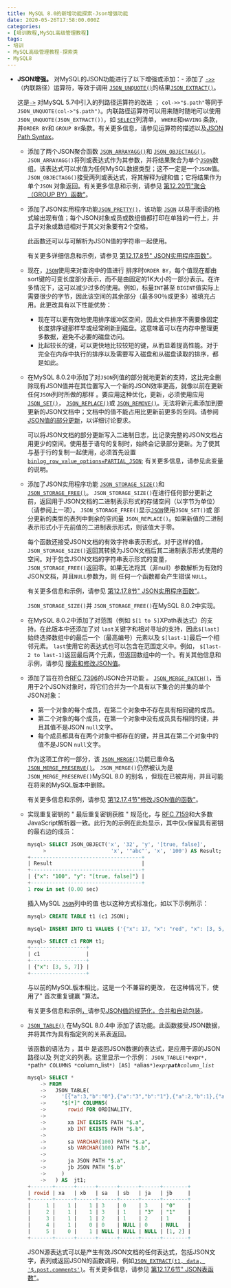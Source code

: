```yaml
---
title: MySQL 8.0的新增功能探索-Json增强功能
date: 2020-05-26T17:58:00.000Z
categories:
- [培训教程,MySQL高级管理教程]
tags:
- 培训
- MySQL高级管理教程-探索类
- MySQL8
---
```


- **JSON增强。** 对MySQL的JSON功能进行了以下增强或添加：- 添加了 [`->>`](https://dev.mysql.com/doc/refman/8.0/en/json-search-functions.html#operator_json-inline-path) （内联路径）运算符，等效于调用 [`JSON_UNQUOTE()`](https://dev.mysql.com/doc/refman/8.0/en/json-modification-functions.html#function_json-unquote)的结果[`JSON_EXTRACT()`](https://dev.mysql.com/doc/refman/8.0/en/json-search-functions.html#function_json-extract)。

  这是[`->`](https://dev.mysql.com/doc/refman/8.0/en/json-search-functions.html#operator_json-column-path) 对MySQL 5.7中引入的列路径运算符的改进 ； `col->>"$.path"`等同于 `JSON_UNQUOTE(col->"$.path")`。内联路径运算符可以用来随时随地可以使用 `JSON_UNQUOTE(JSON_EXTRACT())`，如 [`SELECT`](https://dev.mysql.com/doc/refman/8.0/en/select.html)列清单， `WHERE`和`HAVING` 条款，并`ORDER BY`和 `GROUP BY`条款。有关更多信息，请参见运算符的描述以及[JSON Path Syntax](https://dev.mysql.com/doc/refman/8.0/en/json.html#json-path-syntax)。

  - 添加了两个JSON聚合函数 [`JSON_ARRAYAGG()`](https://dev.mysql.com/doc/refman/8.0/en/group-by-functions.html#function_json-arrayagg)和 [`JSON_OBJECTAGG()`](https://dev.mysql.com/doc/refman/8.0/en/group-by-functions.html#function_json-objectagg)。 `JSON_ARRAYAGG()`将列或表达式作为其参数，并将结果聚合为单个[`JSON`](https://dev.mysql.com/doc/refman/8.0/en/json.html)数组。该表达式可以求值为任何MySQL数据类型；这不一定是一个`JSON`值。 `JSON_OBJECTAGG()`接受两列或表达式，将其解释为键和值；它将结果作为单个`JSON` 对象返回。有关更多信息和示例，请参见 [第12.20节"聚合（GROUP BY）函数"](https://dev.mysql.com/doc/refman/8.0/en/group-by-functions-and-modifiers.html)。

  - 添加了JSON实用程序功能[`JSON_PRETTY()`](https://dev.mysql.com/doc/refman/8.0/en/json-utility-functions.html#function_json-pretty)，该功能 [`JSON`](https://dev.mysql.com/doc/refman/8.0/en/json.html) 以易于阅读的格式输出现有值；每个JSON对象成员或数组值都打印在单独的一行上，并且子对象或数组相对于其父对象要有2个空格。

    此函数还可以与可解析为JSON值的字符串一起使用。

    有关更多详细信息和示例，请参见 [第12.17.8节" JSON实用程序函数"](https://dev.mysql.com/doc/refman/8.0/en/json-utility-functions.html)。

  - 现在，[`JSON`](https://dev.mysql.com/doc/refman/8.0/en/json.html)使用来对查询中的值进行 排序时`ORDER BY`，每个值现在都由sort键的可变长度部分表示，而不是由固定的1K大小的一部分表示。在许多情况下，这可以减少过多的使用。例如，标量`INT`甚至 `BIGINT`值实际上需要很少的字节，因此该空间的其余部分（最多90％或更多）被填充占用。此更改具有以下性能优势：

    - 现在可以更有效地使用排序缓冲区空间，因此文件排序不需要像固定长度排序键那样早或经常刷新到磁盘。这意味着可以在内存中整理更多数据，避免不必要的磁盘访问。
    - 比起较长的键，可以更快地比较较短的键，从而显着提高性能。对于完全在内存中执行的排序以及需要写入磁盘和从磁盘读取的排序，都是如此。

  - 在MySQL 8.0.2中添加了对`JSON`列值的部分就地更新的支持，这比完全删除现有JSON值并在其位置写入一个新的JSON效率更高，就像以前在更新任何`JSON`列时所做的那样 。要应用这种优化，更新，必须使用应用 [`JSON_SET()`](https://dev.mysql.com/doc/refman/8.0/en/json-modification-functions.html#function_json-set)， [`JSON_REPLACE()`](https://dev.mysql.com/doc/refman/8.0/en/json-modification-functions.html#function_json-replace)或 [`JSON_REMOVE()`](https://dev.mysql.com/doc/refman/8.0/en/json-modification-functions.html#function_json-remove)。无法将新元素添加到要更新的JSON文档中；文档中的值不能占用比更新前更多的空间。请参阅 [JSON值的部分更新](https://dev.mysql.com/doc/refman/8.0/en/json.html#json-partial-updates)，以详细讨论要求。

    可以将JSON文档的部分更新写入二进制日志，比记录完整的JSON文档占用更少的空间。使用基于语句的复制时，始终会记录部分更新。为了使其与基于行的复制一起使用，必须首先设置 [`binlog_row_value_options=PARTIAL_JSON`](https://dev.mysql.com/doc/refman/8.0/en/replication-options-binary-log.html#sysvar_binlog_row_value_options); 有关更多信息，请参见此变量的说明。

  - 添加了JSON实用程序功能 [`JSON_STORAGE_SIZE()`](https://dev.mysql.com/doc/refman/8.0/en/json-utility-functions.html#function_json-storage-size)和 [`JSON_STORAGE_FREE()`](https://dev.mysql.com/doc/refman/8.0/en/json-utility-functions.html#function_json-storage-free)。 `JSON_STORAGE_SIZE()`在进行任何部分更新之前，返回用于JSON文档的二进制表示形式的存储空间（以字节为单位）（请参阅上一项）。 `JSON_STORAGE_FREE()`显示[`JSON`](https://dev.mysql.com/doc/refman/8.0/en/json.html)使用`JSON_SET()`或 部分更新的类型的表列中剩余的空间量 `JSON_REPLACE()`。如果新值的二进制表示形式小于先前值的二进制表示形式，则该值大于零。

    每个函数还接受JSON文档的有效字符串表示形式。对于这样的值， `JSON_STORAGE_SIZE()`返回其转换为JSON文档后其二进制表示形式使用的空间。对于包含JSON文档的字符串表示形式的变量， `JSON_STORAGE_FREE()`返回零。如果无法将其（非null）参数解析为有效的JSON文档，并且`NULL`参数为，则 任何一个函数都会产生错误 `NULL`。

    有关更多信息和示例，请参见 [第12.17.8节" JSON实用程序函数"](https://dev.mysql.com/doc/refman/8.0/en/json-utility-functions.html)。

    `JSON_STORAGE_SIZE()`并 `JSON_STORAGE_FREE()`在MySQL 8.0.2中实现。

  - 在MySQL 8.0.2中添加了对范围（例如 `$[1 to 5]`XPath表达式）的支持。在此版本中还添加了对 `last`关键字和相对寻址的支持，因此`$[last]`始终选择数组中的最后一个（最高编号）元素以及 `$[last-1]`最后一个相邻元素。 `last`使用它的表达式也可以包含在范围定义中。例如， `$[last-2 to last-1]`返回最后两个元素，但返回数组中的一个。有关其他信息和示例，请参见 [搜索和修改JSON值](https://dev.mysql.com/doc/refman/8.0/en/json.html#json-paths)。

  - 添加了旨在符合[RFC 7396](https://tools.ietf.org/html/rfc7396)的JSON合并功能 。 [`JSON_MERGE_PATCH()`](https://dev.mysql.com/doc/refman/8.0/en/json-modification-functions.html#function_json-merge-patch)，当用于2个JSON对象时，将它们合并为一个具有以下集合的并集的单个JSON对象：

    - 第一个对象的每个成员，在第二个对象中不存在具有相同键的成员。
    - 第二个对象的每个成员，在第一个对象中没有成员具有相同的键，并且其值不是JSON `null`文字。
    - 每个成员都具有在两个对象中都存在的键，并且其在第二个对象中的值不是JSON `null`文字。

    作为这项工作的一部分，该 [`JSON_MERGE()`](https://dev.mysql.com/doc/refman/8.0/en/json-modification-functions.html#function_json-merge)功能已重命名 [`JSON_MERGE_PRESERVE()`](https://dev.mysql.com/doc/refman/8.0/en/json-modification-functions.html#function_json-merge-preserve)。 `JSON_MERGE()`仍然被认为是`JSON_MERGE_PRESERVE()`MySQL 8.0 的别名 ，但现在已被弃用，并且可能在将来的MySQL版本中删除。

    有关更多信息和示例，请参见 [第12.17.4节"修改JSON值的函数"](https://dev.mysql.com/doc/refman/8.0/en/json-modification-functions.html)。

  - 实现重复密钥的 " 最后重复密钥获胜 " 规范化，与 [RFC 7159](https://tools.ietf.org/html/rfc7159)和大多数JavaScript解析器一致。此行为的示例在此处显示，其中仅`x`保留具有密钥的最右边的成员：

    ```sql
    mysql> SELECT JSON_OBJECT('x', '32', 'y', '[true, false]',
         >                     'x', '"abc"', 'x', '100') AS Result;
    +------------------------------------+
    | Result                             |
    +------------------------------------+
    | {"x": "100", "y": "[true, false]"} |
    +------------------------------------+
    1 row in set (0.00 sec)
    ```

    插入MySQL [`JSON`](https://dev.mysql.com/doc/refman/8.0/en/json.html)列中的值 也以这种方式标准化，如以下示例所示：

    ```sql
    mysql> CREATE TABLE t1 (c1 JSON);

    mysql> INSERT INTO t1 VALUES ('{"x": 17, "x": "red", "x": [3, 5, 7]}');

    mysql> SELECT c1 FROM t1;
    +------------------+
    | c1               |
    +------------------+
    | {"x": [3, 5, 7]} |
    +------------------+
    ```

    与以前的MySQL版本相比，这是一个不兼容的更改， 在这种情况下，使用了" 首次重复键赢 "算法。

    有关更多信息和示例[，](https://dev.mysql.com/doc/refman/8.0/en/json.html#json-normalization)请参见[JSON值的规范化，合并和自动包装](https://dev.mysql.com/doc/refman/8.0/en/json.html#json-normalization)。

  - [`JSON_TABLE()`](https://dev.mysql.com/doc/refman/8.0/en/json-table-functions.html#function_json-table) 在MySQL 8.0.4中 添加了该功能。此函数接受JSON数据，并将其作为具有指定列的关系表返回。

    该函数的语法为 ，其中 是返回JSON数据的表达式，是应用于源的JSON路径以及 列定义的列表。这里显示一个示例： `JSON_TABLE(*`expr`*, *`path`* COLUMNS *`column_list`*) [AS] *`alias`*)`_`expr`**`path`**`column_list`_

    ```sql
    mysql> SELECT *
        -> FROM
        ->   JSON_TABLE(
        ->     '[{"a":3,"b":"0"},{"a":"3","b":"1"},{"a":2,"b":1},{"a":0},{"b":[1,2]}]',
        ->     "$[*]" COLUMNS(
        ->       rowid FOR ORDINALITY,
        ->
        ->       xa INT EXISTS PATH "$.a",
        ->       xb INT EXISTS PATH "$.b",
        ->
        ->       sa VARCHAR(100) PATH "$.a",
        ->       sb VARCHAR(100) PATH "$.b",
        ->
        ->       ja JSON PATH "$.a",
        ->       jb JSON PATH "$.b"
        ->     )
        ->   ) AS  jt1;
    +-------+------+------+------+------+------+--------+
    | rowid | xa   | xb   | sa   | sb   | ja   | jb     |
    +-------+------+------+------+------+------+--------+
    |     1 |    1 |    1 | 3    | 0    | 3    | "0"    |
    |     2 |    1 |    1 | 3    | 1    | "3"  | "1"    |
    |     3 |    1 |    1 | 2    | 1    | 2    | 1      |
    |     4 |    1 |    0 | 0    | NULL | 0    | NULL   |
    |     5 |    0 |    1 | NULL | NULL | NULL | [1, 2] |
    +-------+------+------+------+------+------+--------+
    ```

    JSON源表达式可以是产生有效JSON文档的任何表达式，包括JSON文字，表列或返回JSON的函数调用，例如[`JSON_EXTRACT(t1, data, '$.post.comments')`](https://dev.mysql.com/doc/refman/8.0/en/json-search-functions.html#function_json-extract)。有关更多信息，请参见 [第12.17.6节" JSON表函数"](https://dev.mysql.com/doc/refman/8.0/en/json-table-functions.html)。
